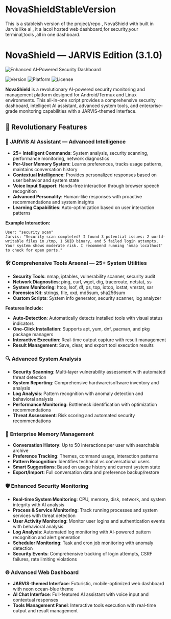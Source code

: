 # NovaShieldStableVersion
This is a stableish version of the project/repo , NovaShield with built in Jarvis like ai , it a lacol hosted web dashboard,for security,your terminal,tools ,all in one dashboard.




# NovaShield — JARVIS Edition (3.1.0)
![Enhanced AI-Powered Security Dashboard](https://github.com/user-attachments/assets/ff349892-426e-4d2f-b521-90e8a966c83c)

![Version](https://img.shields.io/badge/version-3.1.0-blue.svg)
![Platform](https://img.shields.io/badge/platform-Android%20%7C%20Linux-green.svg)
![License](https://img.shields.io/badge/license-MIT-blue.svg)

**NovaShield** is a revolutionary AI-powered security monitoring and management platform designed for Android/Termux and Linux environments. This all-in-one script provides a comprehensive security dashboard, intelligent AI assistant, advanced system tools, and enterprise-grade monitoring capabilities with a JARVIS-themed interface.

## 🚀 Revolutionary Features

### 🤖 **JARVIS AI Assistant — Advanced Intelligence**
- **25+ Intelligent Commands**: System analysis, security scanning, performance monitoring, network diagnostics
- **Per-User Memory System**: Learns preferences, tracks usage patterns, maintains conversation history
- **Contextual Intelligence**: Provides personalized responses based on user behavior and system state
- **Voice Input Support**: Hands-free interaction through browser speech recognition
- **Advanced Personality**: Human-like responses with proactive recommendations and system insights
- **Learning Capabilities**: Auto-optimization based on user interaction patterns

**Example Interaction:**
```
User: "security scan"
Jarvis: "Security scan completed! I found 3 potential issues: 2 world-writable files in /tmp, 1 SUID binary, and 5 failed login attempts. Your system shows moderate risk. I recommend running 'nmap localhost' to check for open ports."
```

### 🛠️ **Comprehensive Tools Arsenal — 25+ System Utilities**
- **Security Tools**: nmap, iptables, vulnerability scanner, security audit
- **Network Diagnostics**: ping, curl, wget, dig, traceroute, netstat, ss
- **System Monitoring**: htop, lsof, df, ps, top, iotop, iostat, vmstat, sar
- **Forensics Kit**: strings, file, xxd, md5sum, sha256sum
- **Custom Scripts**: System info generator, security scanner, log analyzer

**Features Include:**
- **Auto-Detection**: Automatically detects installed tools with visual status indicators
- **One-Click Installation**: Supports apt, yum, dnf, pacman, and pkg package managers
- **Interactive Execution**: Real-time output capture with result management
- **Result Management**: Save, clear, and export tool execution results

### 🔍 **Advanced System Analysis**
- **Security Scanning**: Multi-layer vulnerability assessment with automated threat detection
- **System Reporting**: Comprehensive hardware/software inventory and analysis
- **Log Analysis**: Pattern recognition with anomaly detection and behavioral analysis
- **Performance Monitoring**: Bottleneck identification with optimization recommendations
- **Threat Assessment**: Risk scoring and automated security recommendations

### 🧠 **Enterprise Memory Management**
- **Conversation History**: Up to 50 interactions per user with searchable archive
- **Preference Tracking**: Themes, command usage, interaction patterns
- **Pattern Recognition**: Identifies technical vs conversational users
- **Smart Suggestions**: Based on usage history and current system state
- **Export/Import**: Full conversation data and preference backup/restore

### 🛡️ **Enhanced Security Monitoring**
- **Real-time System Monitoring**: CPU, memory, disk, network, and system integrity with AI analysis
- **Process & Service Monitoring**: Track running processes and system services with threat detection
- **User Activity Monitoring**: Monitor user logins and authentication events with behavioral analysis
- **Log Analysis**: Automated log monitoring with AI-powered pattern recognition and alert generation
- **Scheduler Monitoring**: Task and cron job monitoring with anomaly detection
- **Security Events**: Comprehensive tracking of login attempts, CSRF failures, rate limiting violations

### 🌐 **Advanced Web Dashboard**
- **JARVIS-themed Interface**: Futuristic, mobile-optimized web dashboard with neon ocean-blue theme
- **AI Chat Interface**: Full-featured AI assistant with voice input and contextual responses
- **Tools Management Panel**: Interactive tools execution with real-time output and result management
